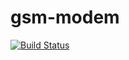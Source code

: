 # gsm-modem
[![Build Status](https://travis-ci.org/romainmoreau/gsm-modem.svg?branch=master)](https://travis-ci.org/romainmoreau/gsm-modem)
